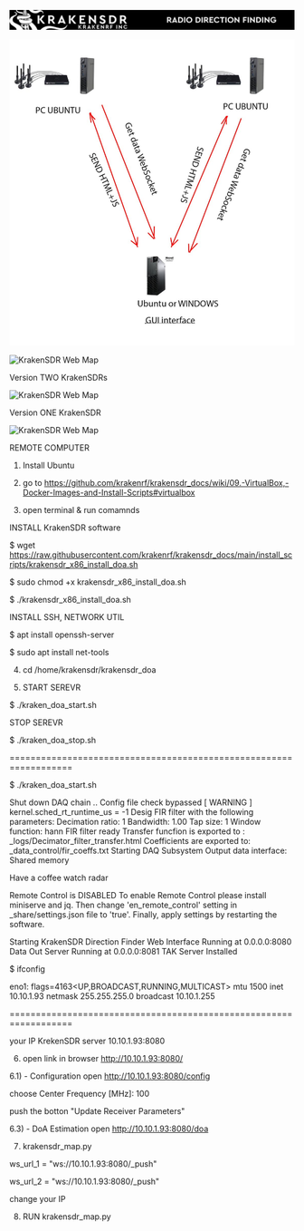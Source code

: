 ![KrakenSDR Web Map](https://github.com/dotignore/KrakenSDR_Desktop/blob/main/media/kraken_interface_bw.png)

![KrakenSDR Web Map](https://github.com/dotignore/KrakenSDR_Desktop/blob/main/media/structure.jpg)

![KrakenSDR Web Map](https://github.com/dotignore/KrakenSDR_Desktop/blob/main/media/ScreenRecording2024-09-13at22.46.49.gif)

Version TWO KrakenSDRs

![KrakenSDR Web Map](https://github.com/dotignore/KrakenSDR_Desktop/blob/main/two_KrakenSDRs_web/map.png)

Version ONE KrakenSDR

![KrakenSDR Web Map](https://github.com/dotignore/KrakenSDR_Desktop/blob/main/one_krakenSDR_web/map.png)

REMOTE COMPUTER

1) Install Ubuntu

2) go to https://github.com/krakenrf/krakensdr_docs/wiki/09.-VirtualBox,-Docker-Images-and-Install-Scripts#virtualbox

3) open terminal & run comamnds

  INSTALL KrakenSDR software
  
  $ wget https://raw.githubusercontent.com/krakenrf/krakensdr_docs/main/install_scripts/krakensdr_x86_install_doa.sh
  
  $ sudo chmod +x krakensdr_x86_install_doa.sh
  
  $ ./krakensdr_x86_install_doa.sh

  INSTALL SSH, NETWORK UTIL
  
  $ apt install openssh-server 
  
  $ sudo apt install net-tools

4) cd /home/krakensdr/krakensdr_doa

5) START SEREVR 

  $ ./kraken_doa_start.sh
  
  STOP SEREVR 
  
  $ ./kraken_doa_stop.sh

==================================================================

$ ./kraken_doa_start.sh 

Shut down DAQ chain ..
Config file check bypassed [ WARNING ]
kernel.sched_rt_runtime_us = -1
Desig FIR filter with the following parameters: 
Decimation ratio: 1
Bandwidth: 1.00
Tap size: 1
Window function: hann
FIR filter ready
Transfer funcfion is exported to :  _logs/Decimator_filter_transfer.html
Coefficients are exported to:  _data_control/fir_coeffs.txt
Starting DAQ Subsystem
Output data interface: Shared memory

               
Have a coffee watch radar

Remote Control is DISABLED
To enable Remote Control please install miniserve and jq.
Then change 'en_remote_control' setting in _share/settings.json file to 'true'.
Finally, apply settings by restarting the software.

Starting KrakenSDR Direction Finder
Web Interface Running at 0.0.0.0:8080
Data Out Server Running at 0.0.0.0:8081
TAK Server Installed

$ ifconfig

eno1: flags=4163<UP,BROADCAST,RUNNING,MULTICAST>  mtu 1500
        inet 10.10.1.93  netmask 255.255.255.0  broadcast 10.10.1.255

==================================================================

your IP KrekenSDR server 10.10.1.93:8080

6) open link in browser http://10.10.1.93:8080/
   
6.1) - Configuration open http://10.10.1.93:8080/config

  choose Center Frequency [MHz]: 100
  
  push the botton "Update Receiver Parameters"
  
6.3) - DoA Estimation open http://10.10.1.93:8080/doa

7) krakensdr_map.py
   
  ws_url_1 = "ws://10.10.1.93:8080/_push"
  
  ws_url_2 = "ws://10.10.1.93:8080/_push"
  
 change your IP

8) RUN krakensdr_map.py